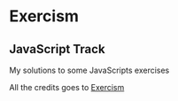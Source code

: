 # Exercism

## JavaScript Track

My solutions to some JavaScripts exercises

All the credits goes to [Exercism](https://exercism.io)

